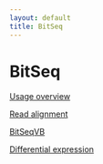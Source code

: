 ```yaml
---
layout: default
title: BitSeq
---
```


# BitSeq

[Usage overview](http://bitseq.github.io/howto/index)

[Read alignment](http://bitseq.github.io/howto/alignment)

[BitSeqVB](http://bitseq.github.io/howto/variationalBayes)

[Differential expression](http://bitseq.github.io/howto/stage2)
